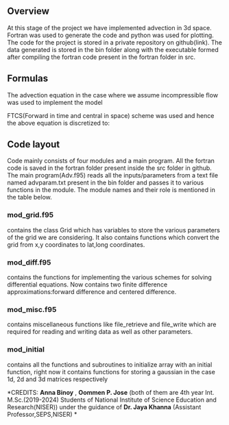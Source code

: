 ## Overview
At this stage of the project we have implemented advection in 3d space. Fortran was used to generate the code and python was used for plotting. The code for the project is stored in a private repository on github(link). The data generated is stored in the bin folder along with the executable formed after compiling the fortran code present in the fortran folder in src.

## Formulas
The advection equation in the case where we assume incompressible flow was used to implement the model


FTCS(Forward in time and central in space) scheme was used and hence the above equation is discretized to:



				

## Code layout
Code mainly consists of four modules and a main program. All the fortran code is saved in the fortran folder present inside the src folder in github. The main program(Adv.f95) reads all the inputs/parameters from a text file named advparam.txt present in the bin folder and passes it to various functions in the module. The module names and their role is mentioned in the table below.

### mod_grid.f95
contains the class Grid which has variables to store the various parameters of the grid we are considering. It also contains functions which convert the grid from x,y coordinates to lat,long coordinates.
### mod_diff.f95
contains the functions for implementing the various schemes for solving differential equations. Now contains two finite difference approximations:forward difference and centered difference.
### mod_misc.f95
contains miscellaneous functions like file_retrieve and file_write which are required for reading and writing data as well as other parameters.
### mod_initial
contains all the functions and subroutines to initialize array with an initial function, right now it contains functions for storing a gaussian in the case 1d, 2d and 3d matrices respectively


*CREDITS:  **Anna Binoy** ,  **Oommen P. Jose** (both of them are 4th year Int. M.Sc.(2019-2024) Students of National Institute of Science Education and Research(NISER)) under the guidance of  **Dr. Jaya Khanna**  (Assistant Professor,SEPS,NISER) *


